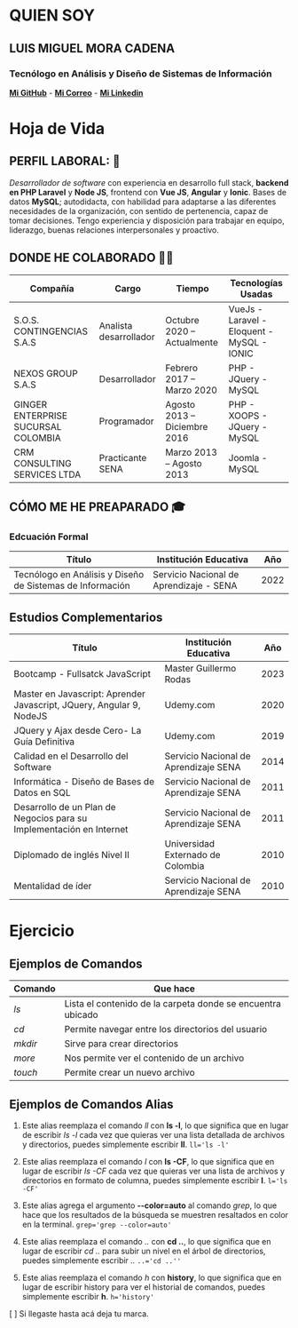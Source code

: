 # QUIEN SOY
## LUIS MIGUEL MORA CADENA
### Tecnólogo en Análisis y Diseño de Sistemas de Información

**[Mi GitHub](https://github.com/Luchonathor)** - **[Mi Correo](luismimora81@hotmail.com)** - **[Mi Linkedin](https://www.linkedin.com/in/luismimora81/)**

# Hoja de Vida
## PERFIL LABORAL: 👜
*Desarrollador de software* con experiencia en desarrollo full stack, **backend en PHP Laravel** y **Node JS**, frontend con **Vue JS**, **Angular** y **Ionic**. Bases de datos **MySQL**; autodidacta, con habilidad para adaptarse a las diferentes necesidades de la organización, con sentido de pertenencia, capaz de tomar decisiones. Tengo experiencia y disposición para trabajar en equipo, liderazgo, buenas relaciones interpersonales y proactivo.

## DONDE HE COLABORADO 👨‍💻
| Compañía                            | Cargo                  | Tiempo                       | Tecnologías Usadas                         |
| ----------------------------------- | ---------------------- | ---------------------------- | ------------------------------------------ |
| S.O.S. CONTINGENCIAS S.A.S          | Analista desarrollador | Octubre 2020 – Actualmente   | VueJs - Laravel - Eloquent - MySQL - IONIC |
| NEXOS GROUP S.A.S                   | Desarrollador          | Febrero 2017 – Marzo 2020    | PHP - JQuery - MySQL                       |
| GINGER ENTERPRISE SUCURSAL COLOMBIA | Programador            | Agosto 2013 – Diciembre 2016 | PHP - XOOPS - JQuery - MySQL               |
| CRM CONSULTING SERVICES LTDA        | Practicante SENA       | Marzo 2013 – Agosto 2013     | Joomla - MySQL                             |

## CÓMO ME HE PREAPARADO 🎓
### Edcuación Formal
| Título                                                    | Institución Educativa                   | Año  |
| --------------------------------------------------------- | --------------------------------------- | ---- |
| Tecnólogo en Análisis y Diseño de Sistemas de Información | Servicio Nacional de Aprendizaje - SENA | 2022 |

## Estudios Complementarios
| Título                                                               | Institución Educativa                 | Año  |
| -------------------------------------------------------------------- | ------------------------------------- | ---- |
| Bootcamp - Fullsatck JavaScript                                      | Master Guillermo Rodas                | 2023 |
| Master en Javascript: Aprender Javascript, JQuery, Angular 9, NodeJS | Udemy.com                             | 2020 |
| JQuery y Ajax desde Cero- La Guía Definitiva                         | Udemy.com                             | 2019 |
| Calidad en el Desarrollo del Software                                | Servicio Nacional de Aprendizaje SENA | 2014 |
| Informática - Diseño de Bases de Datos en SQL                        | Servicio Nacional de Aprendizaje SENA | 2011 |
| Desarrollo de un Plan de Negocios para su Implementación en Internet | Servicio Nacional de Aprendizaje SENA | 2011 |
| Diplomado de inglés Nivel II                                         | Universidad Externado de Colombia     | 2010 |
| Mentalidad de íder                                                   | Servicio Nacional de Aprendizaje SENA | 2010 |

# Ejercicio
## Ejemplos de Comandos
| Comando | Que hace                                                    |
| ------- | ----------------------------------------------------------- |
| _ls_    | Lista el contenido de la carpeta donde se encuentra ubicado |
| _cd_    | Permite navegar entre los directorios del usuario           |
| _mkdir_ | Sirve para crear directorios                                |
| _more_  | Nos permite ver el contenido de un archivo                  |
| _touch_ | Permite crear un nuevo archivo                              |

## Ejemplos de Comandos Alias
1. Este alias reemplaza el comando *ll* con **ls -l**, lo que significa que en lugar de escribir *ls -l* cada vez que quieras ver una lista detallada de archivos y directorios, puedes simplemente escribir **ll**.
``ll='ls -l'``

2. Este alias reemplaza el comando *l* con **ls -CF**, lo que significa que en lugar de escribir *ls -CF* cada vez que quieras ver una lista de archivos y directorios en formato de columna, puedes simplemente escribir **l**.
``l='ls -CF'``

3. Este alias agrega el argumento **--color=auto** al comando *grep*, lo que hace que los resultados de la búsqueda se muestren resaltados en color en la terminal.
``grep='grep --color=auto'``

4. Este alias reemplaza el comando *..* con **cd ..**, lo que significa que en lugar de escribir *cd ..* para subir un nivel en el árbol de directorios, puedes simplemente escribir *..*
``..='cd ..''``

5. Este alias reemplaza el comando *h* con **history**, lo que significa que en lugar de escribir history para ver el historial de comandos, puedes simplemente escribir **h**.
``h='history'``

[ ] Si llegaste hasta acá deja tu marca.